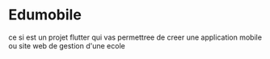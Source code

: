# Edumobile
ce si est un projet flutter  qui vas permettree de creer une application mobile ou site web de gestion d'une ecole 
